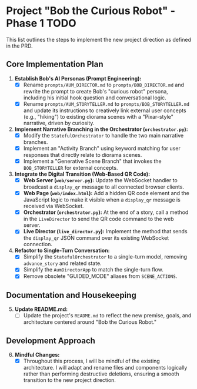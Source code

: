 # Project "Bob the Curious Robot" - Phase 1 TODO

This list outlines the steps to implement the new project direction as defined in the PRD.

## Core Implementation Plan

1.  **Establish Bob's AI Personas (Prompt Engineering):**
    *   [x] Rename `prompts/AUM_DIRECTOR.md` to `prompts/BOB_DIRECTOR.md` and rewrite the prompt to create Bob's "curious robot" persona, including his initial hook question and conversational logic.
    *   [x] Rename `prompts/AUM_STORYTELLER.md` to `prompts/BOB_STORYTELLER.md` and update its instructions to creatively link external user concepts (e.g., "hiking") to existing diorama scenes with a "Pixar-style" narrative, driven by curiosity.

2.  **Implement Narrative Branching in the Orchestrator (`orchestrator.py`):**
    *   [x] Modify the `StatefulOrchestrator` to handle the two main narrative branches.
    *   [x] Implement an "Activity Branch" using keyword matching for user responses that directly relate to diorama scenes.
    *   [x] Implement a "Generative Scene Branch" that invokes the `BOB_STORYTELLER` for external concepts.

3.  **Integrate the Digital Transition (Web-Based QR Code):**
    *   [x] **Web Server (`web/server.py`):** Update the WebSocket handler to broadcast a `display_qr` message to all connected browser clients.
    *   [x] **Web Page (`web/index.html`):** Add a hidden QR code element and the JavaScript logic to make it visible when a `display_qr` message is received via WebSocket.
    *   [x] **Orchestrator (`orchestrator.py`):** At the end of a story, call a method in the `LiveDirector` to send the QR code command to the web server.
    *   [x] **Live Director (`live_director.py`):** Implement the method that sends the `display_qr` JSON command over its existing WebSocket connection.

4.  **Refactor to Single-Turn Conversation:**
    *   [x] Simplify the `StatefulOrchestrator` to a single-turn model, removing `advance_story` and related state.
    *   [x] Simplify the `AumDirectorApp` to match the single-turn flow.
    *   [x] Remove obsolete "GUIDED_MODE" aliases from `SCENE_ACTIONS`.

## Documentation and Housekeeping

5.  **Update README.md:**
    *   [ ] Update the project's `README.md` to reflect the new premise, goals, and architecture centered around "Bob the Curious Robot."

## Development Approach

6.  **Mindful Changes:**
    *   [x] Throughout this process, I will be mindful of the existing architecture. I will adapt and rename files and components logically rather than performing destructive deletions, ensuring a smooth transition to the new project direction.
